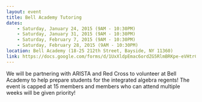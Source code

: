 ```yaml
---
layout: event
title: Bell Academy Tutoring
dates:
    - Saturday, January 24, 2015 (9AM - 10:30PM)
    - Saturday, January 31, 2015 (9AM - 10:30PM)
    - Saturday, February 7, 2015 (9AM - 10:30PM)
    - Saturday, February 28, 2015 (9AM - 10:30PM)
location: Bell Academy (18-25 212th Street, Bayside, NY 11360)
link: https://docs.google.com/forms/d/1UxXldpEmac6ordZG5RlmBRKpe-eVHtrCUV74eovC8ic/viewform
---
```

We will be partnering with ARISTA and Red Cross to volunteer at Bell Academy to help prepare students for the integrated algebra regents! The event is capped at 15 members and members who can attend multiple weeks will be given priority!